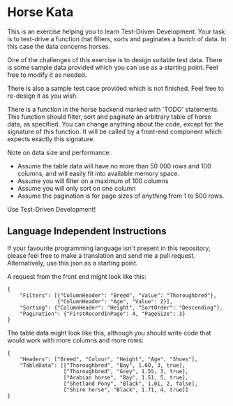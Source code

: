 Horse Kata
===========

This is an exercise helping you to learn Test-Driven Development. Your task is to test-drive a function that filters, sorts and paginates a bunch of data.
In this case the data concerns horses.

One of the challenges of this exercise is to design suitable test data. There is some sample data provided which you can use as a starting point. Feel free to modify it as needed.

There is also a sample test case provided which is not finished. Feel free to re-design it as you wish.

There is a function in the horse backend marked with 'TODO' statements.
This function should filter, sort and paginate an arbitrary table of horse data, as specified. 
You can change anything about the code, except for the signature of this function. It will be called by a front-end component which expects exactly this signature.

Note on data size and performance: 
- Assume the table data will have no more than 50 000 rows and 100 columns, and will easily fit into available memory space.
- Assume you will filter on a maximum of 100 columns
- Assume you will only sort on one column
- Assume the pagination is for page sizes of anything from 1 to 500 rows.

Use Test-Driven Development!

Language Independent Instructions
---------------------------------

If your favourite programming language isn't present in this repository, please feel free to make a translation and send me a pull request. Alternatively, use this json as a starting point.

A request from the front end might look like this:

    {
        "Filters": [{"ColumnHeader": "Breed", "Value": "Thoroughbred"}, 
                    {"ColumnHeader": "Age", "Value": 2}],
        "Sorting": {"ColumnHeader": "Height", "SortOrder": "Descending"},
        "Pagination": {"FirstRecordInPage": 4, "PageSize": 3}
    }

The table data might look like this, although you should write code that would work with more columns and more rows:

    {
        "Headers": ["Breed", "Colour", "Height", "Age", "Shoes"],
        "TableData": [["Thoroughbred", "Bay", 1.60, 3, true],
                      ["Thoroughbred", "Grey", 1.55, 3, true],
                      ["Arabian horse", "Bay", 1.51, 5, true],
                      ["Shetland Pony", "Black", 1.01, 2, false],
                      ["Shire horse", "Black", 1.71, 4, true]]
    }

